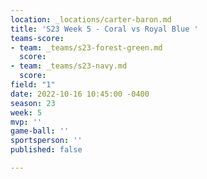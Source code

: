 ```yaml
---
location: _locations/carter-baron.md
title: 'S23 Week 5 - Coral vs Royal Blue '
teams-score:
- team: _teams/s23-forest-green.md
  score: 
- team: _teams/s23-navy.md
  score: 
field: "1"
date: 2022-10-16 10:45:00 -0400
season: 23
week: 5
mvp: ''
game-ball: ''
sportsperson: ''
published: false

---
```


